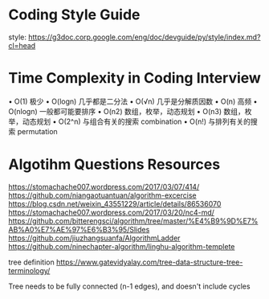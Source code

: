 # Coding Style Guide
style: https://g3doc.corp.google.com/eng/doc/devguide/py/style/index.md?cl=head

# Time Complexity in Coding Interview
• O(1) 极少
• O(logn) 几乎都是二分法
• O(√n) 几乎是分解质因数
• O(n) 高频
• O(nlogn) 一般都可能要排序
• O(n2) 数组，枚举，动态规划
• O(n3) 数组，枚举，动态规划
• O(2^n) 与组合有关的搜索 combination
• O(n!) 与排列有关的搜索 permutation

# Algotihm Questions Resources
https://stomachache007.wordpress.com/2017/03/07/414/
https://github.com/niangaotuantuan/algorithm-excercise
https://blog.csdn.net/weixin_43551229/article/details/86536070
https://stomachache007.wordpress.com/2017/03/20/nc4-md/
https://github.com/bitterengsci/algorithm/tree/master/%E4%B9%9D%E7%AB%A0%E7%AE%97%E6%B3%95/Slides
https://github.com/jiuzhangsuanfa/AlgorithmLadder
https://github.com/ninechapter-algorithm/linghu-algorithm-templete


tree definition
https://www.gatevidyalay.com/tree-data-structure-tree-terminology/


Tree needs to be fully connected (n-1 edges), and doesn't include cycles

